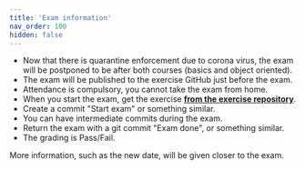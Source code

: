 ```yaml
---
title: 'Exam information'
nav_order: 100
hidden: false
---
```


- Now that there is quarantine enforcement due to corona virus, the exam will be postponed to be after both courses (basics and object oriented).
- The exam will be published to the exercise GitHub just before the exam.
- Attendance is compulsory, you cannot take the exam from home.
- When you start the exam, get the exercise [**from the exercise repository**](https://github.com/centria/coding-exercises).
- Create a commit "Start exam" or something similar.
- You can have intermediate commits during the exam.
- Return the exam with a git commit "Exam done", or something similar.
- The grading is Pass/Fail.

More information, such as the new date, will be given closer to the exam.
